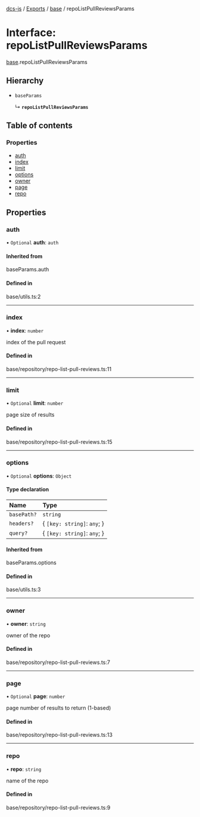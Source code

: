 [dcs-js](../README.md) / [Exports](../modules.md) / [base](../modules/base.md) / repoListPullReviewsParams

# Interface: repoListPullReviewsParams

[base](../modules/base.md).repoListPullReviewsParams

## Hierarchy

- `baseParams`

  ↳ **`repoListPullReviewsParams`**

## Table of contents

### Properties

- [auth](base.repoListPullReviewsParams.md#auth)
- [index](base.repoListPullReviewsParams.md#index)
- [limit](base.repoListPullReviewsParams.md#limit)
- [options](base.repoListPullReviewsParams.md#options)
- [owner](base.repoListPullReviewsParams.md#owner)
- [page](base.repoListPullReviewsParams.md#page)
- [repo](base.repoListPullReviewsParams.md#repo)

## Properties

### <a id="auth" name="auth"></a> auth

• `Optional` **auth**: `auth`

#### Inherited from

baseParams.auth

#### Defined in

base/utils.ts:2

___

### <a id="index" name="index"></a> index

• **index**: `number`

index of the pull request

#### Defined in

base/repository/repo-list-pull-reviews.ts:11

___

### <a id="limit" name="limit"></a> limit

• `Optional` **limit**: `number`

page size of results

#### Defined in

base/repository/repo-list-pull-reviews.ts:15

___

### <a id="options" name="options"></a> options

• `Optional` **options**: `Object`

#### Type declaration

| Name | Type |
| :------ | :------ |
| `basePath?` | `string` |
| `headers?` | { `[key: string]`: `any`;  } |
| `query?` | { `[key: string]`: `any`;  } |

#### Inherited from

baseParams.options

#### Defined in

base/utils.ts:3

___

### <a id="owner" name="owner"></a> owner

• **owner**: `string`

owner of the repo

#### Defined in

base/repository/repo-list-pull-reviews.ts:7

___

### <a id="page" name="page"></a> page

• `Optional` **page**: `number`

page number of results to return (1-based)

#### Defined in

base/repository/repo-list-pull-reviews.ts:13

___

### <a id="repo" name="repo"></a> repo

• **repo**: `string`

name of the repo

#### Defined in

base/repository/repo-list-pull-reviews.ts:9
